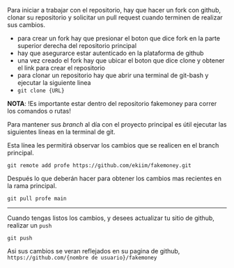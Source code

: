 Para iniciar a trabajar con el repositorio, hay que hacer un fork con github, clonar su repositorio y solicitar un pull request cuando terminen de realizar sus cambios.

  - para crear un fork hay que presionar el boton que dice fork en la parte superior derecha del repositorio principal
  - hay que asegurarce estar autenticado en la plataforma de github
  - una vez creado el fork hay que ubicar el boton que dice clone y obtener el link para crear el repositorio
  - para clonar un repositorio hay que abrir una terminal de git-bash y ejecutar la siguiente linea
  - `git clone {URL}`

**NOTA**:
!Es importante estar dentro del repositorio fakemoney para correr los comandos o rutas!

Para mantener sus _branch_ al día con el proyecto principal es útil ejecutar las siguientes líneas en la terminal de git. 

Esta línea les permitirá observar los cambios que se realicen en el branch principal.
```
git remote add profe https://github.com/ekiim/fakemoney.git
```

Después lo que deberán hacer para obtener los cambios mas recientes en la rama principal.

```
git pull profe main
```

---

Cuando tengas listos los cambios, y desees actualizar tu sitio de github, realizar un `push`

```
git push
```

Asi sus cambios se veran reflejados en su pagina de github, `https://github.com/{nombre de usuario}/fakemoney`



